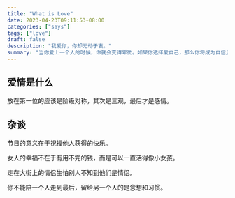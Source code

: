 ```yaml
---
title: "What is Love"
date: 2023-04-23T09:11:53+08:00
categories: ["says"]
tags: ["love"]
draft: false
description: "我爱你，你却无动于衷。"
summary: "当你爱上一个人的时候，你就会变得卑微。如果你选择爱自己，那么你将成为自信且美丽的人。"
---
```


## 爱情是什么

放在第一位的应该是阶级对称，其次是三观，最后才是感情。

## 杂谈

节日的意义在于祝福他人获得的快乐。

女人的幸福不在于有用不完的钱，而是可以一直活得像小女孩。

走在大街上的情侣生怕别人不知到他们是情侣。

你不能陪一个人走到最后，留给另一个人的是念想和习惯。

